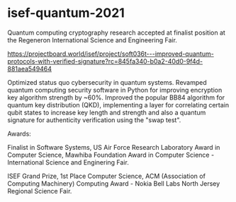 # isef-quantum-2021
Quantum computing cryptography research accepted at finalist position at the Regeneron International Science and Engineering Fair.

https://projectboard.world/isef/project/soft036t---improved-quantum-protocols-with-verified-signature?rc=845fa340-b0a2-40d0-9f4d-881aea549464

Optimized status quo cybersecurity in quantum systems. Revamped quantum computing security software in Python for improving encryption key algorithm strength by ~60%. Improved the popular BB84 algorithm for quantum key distribution (QKD), implementing a layer for correlating certain qubit states to increase key length and strength and also a quantum signature for authenticity verification using the "swap test".

Awards:

Finalist in Software Systems, US Air Force Research Laboratory Award in Computer Science, Mawhiba Foundation Award in Computer Science - International Science and Enginering Fair.

ISEF Grand Prize, 1st Place Computer Science, ACM (Association of Computing Machinery) Computing Award - Nokia Bell Labs North Jersey Regional Science Fair.
